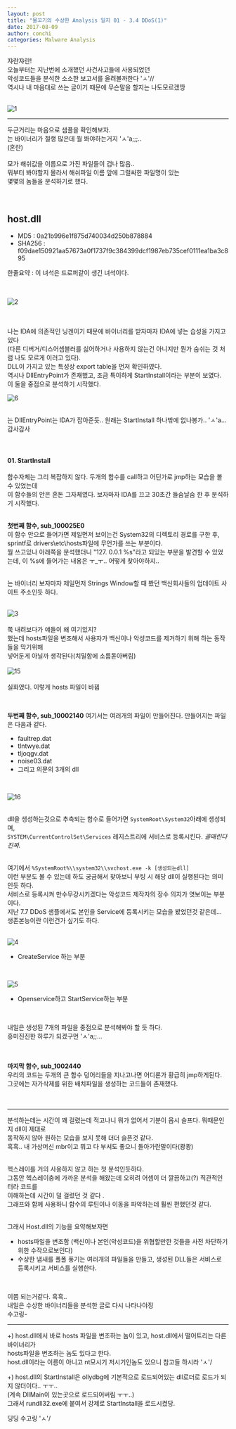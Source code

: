 ```yaml
---
layout: post
title: "물꼬기의 수상한 Analysis 일지 01 - 3.4 DDoS(1)"
date: 2017-08-09
author: conchi
categories: Malware Analysis
---
```


쟈란쟈란!    
오늘부터는 지난번에 소개했던 사건사고들에 사용되었던    
악성코드들을 분석한 소소한 보고서를 올려볼까한다 'ㅅ'//   
역시나 내 마음대로 쓰는 글이기 때문에 무슨말을 할지는 나도모르겠땅  
<br>

![1](/assets/ana01/01.jpg)  
- - -

두근거리는 마음으로 샘플을 확인해보자.   
는 바이너리가 절랭 많은데 뭘 봐야하는거지 'ㅅ'a;;;..   
(혼란)  
<br>
모가 해쉬값을 이름으로 가진 파일들이 겁나 많음..  
뭐부터 봐야할지 몰라서 해쉬파일 이름 앞에 그럴싸한 파일명이 있는   
몇몇의 놈들을 분석하기로 했다.  
<br>
<br>

## host.dll  
- MD5 : 0a21b996e1f875d740034d250b878884    
- SHA256 : f09dae150921aa57673a0f1737f9c384399dcf1987eb735cef0111ea1ba3c895   

한줄요약 : 이 녀석은 드로퍼같이 생긴 녀석이다.  
<br>
<br>

![2](/assets/ana01/02.jpg)  
<br>
<br>

나는 IDA에 의존적인 닝겐이기 때문에 바이너리를 받자마자 IDA에 넣는 습성을 가지고 있다    
(다른 디버거/디스어셈블러를 싫어하거나 사용하지 않는건 아니지만 뭔가 숨쉬는 것 처럼 나도 모르게 이러고 있다).   
DLL이 가지고 있는 특성상 export table을 먼저 확인하였다.   
역시나 DllEntryPoint가 존재했고, 조금 특이하게 StartInstall이라는 부분이 보였다.   
이 둘을 중점으로 분석하기 시작했다.  

![6](/assets/ana01/06.jpg)  
<br>

는 DllEntryPoint는 IDA가 잡아준듯.. 원래는 StartInstall 하나밖에 없나봉가.. 'ㅅ'a...  
감사감사      
<br>
<br>

#### 01. StartInstall  
함수자체는 그리 복잡하지 않다. 두개의 함수를 call하고 어딘가로 jmp하는 모습을 볼 수 있었는데   
이 함수들의 안은 혼돈 그자체였다. 보자마자 IDA를 끄고 30초간 들숨날숨 한 후 분석하기 시작했다.     
<br>

**첫번째 함수, sub_100025E0**  
이 함수 안으로 들어가면 제일먼저 보이는건 System32의 디렉토리 경로를 구한 후,
sprintf로 drivers\etc\hosts파일에 무언가를 쓰는 부분이다.   
뭘 쓰고있나 아래쪽을 분석했더니 "127. 0.0.1 %s"라고 되있는 부분을 발견할 수 있었는데,
이 %s에 들어가는 내용은 ㅜ_ㅜ.. 어떻게 찾아야하지..     
<br>

는 바이너리 보자마자 제일먼저 Strings Window할 때 봤던 백신회사들의 업데이트 사이트 주소인듯 하다.     
<br>

![3](/assets/ana01/03.jpg)  
<br>
쭉 내려보다가 얘들이 왜 여기있지?   
했는데 hosts파일을 변조해서 사용자가 백신이나 악성코드를 제거하기 위해 하는 동작들을 막기위해   
넣어둔게 아닐까 생각된다(치밀함에 소름돋아버림)    
<br>
![15](/assets/ana01/15.png)    
<br>
실화였다. 이렇게 hosts 파일이 바뀜  

<br>

**두번째 함수, sub_10002140**
여기서는 여러개의 파일이 만들어진다. 만들어지는 파일은 다음과 같다.  
- faultrep.dat   
- tlntwye.dat   
- tljoqgv.dat   
- noise03.dat   
- 그리고 의문의 3개의 dll  
<br>

![16](/assets/ana01/16.jpg)     
<br>

dll을 생성하는것으로 추측되는 함수로 들어가면   `SystemRoot\System32`아래에 생성되며,    
`SYSTEM\CurrentControlSet\Services` 레지스트리에 서비스로 등록시킨다. *골때린다진짜.*     
<br>

여기에서 ``%SystemRoot%\\system32\\svchost.exe -k [생성되는dll]``   
이런 부분도 볼 수 있는데 하도 궁금해서 찾아보니 부팅 시 해당 dll이 실행된다는 의미인듯 하다.   
서비스로 등록시켜 만수무강시키겠다는 악성코드 제작자의 장수 의지가 엿보이는 부분이다.   
지난 7.7 DDoS 샘플에서도 본인을 Service에 등록시키는 모습을 봤었던것 같은데...   
생존본능이란 이런건가 싶기도 하다.  
<br>

![4](/assets/ana01/04.jpg)    
- CreateService 하는 부분
<br>

![5](/assets/ana01/05.jpg)    
- Openservice하고 StartService하는 부분
<br>

내일은 생성된 7개의 파일을 중점으로 분석해봐야 할 듯 하다.   
흥미진진한 하루가 되겠구먼 'ㅅ'a;;...  
<br>
<br>

**마지막 함수, sub_1002440**  
우리의 코드는 두개의 큰 함수 덩어리들을 지나고나면 어디론가 황급히 jmp하게된다.  
그곳에는 자가삭제를 위한 배치파일을 생성하는 코드들이 존재했다.  
<br>
<br>

- - -
분석하는데는 시간이 꽤 걸렸는데 적고나니 뭐가 없어서 기분이 몹시 슬프다. 뭐때문인지 dll이 제대로   
동작하지 않아 원하는 모습을 보지 못해 더더 슬픈것 같다.   
흑흑.. 내 가상머신 mbr이고 뭐고 다 부셔도 좋으니 돌아가란말이다(쾅쾅)   
<br>

헥스레이를 거의 사용하지 않고 하는 첫 분석인듯하다.   
그동안 헥스레이충에 가까운 분석을 해왔는데 오히려 어셈이 더 깔끔하고(?) 직관적인 터라 코드를   
이해하는데 시간이 덜 걸렸던 것 같다 .  
그래프와 함께 사용하니 함수의 루틴이나 이동을 파악하는데 훨씬 편했던것 같다.   
<br>

그래서 Host.dll의 기능을 요약해보자면  

- hosts파일을 변조함 (백신이나 본인(악성코드)을 위협할만한 것들을 사전 차단하기 위한 수작으로보인다)  
- 수상한 냄새를 폴폴 풍기는 여러개의 파일들을 만들고, 생성된 DLL들은 서비스로 등록시키고 서비스를 실행한다.  
<br>

이쯤 되는거같다. 흑흑..    
내일은 수상한 바이너리들을 분석한 글로 다시 나타나야징   
수고링-    

- - -
+) host.dll에서 바로 hosts 파일을 변조하는 놈이 있고, host.dll에서 떨어트리는 다른 바이너리가     
hosts파일을 변조하는 놈도 있다고 한다.   
host.dll이라는 이름이 아니고 nt모시기 저시기인놈도 있으니 참고들 하시라 'ㅅ'/    

+) host.dll의 StartInstall은  ollydbg에 기본적으로 로드되어있는 dll로더로 로드가 되지 않더이다.. ㅜㅜ..  
(계속 DllMain이 있는곳으로 로드되어버림 ㅜㅜ..)  
그래서 rundll32.exe에 붙여서 강제로 StartInstall을 로드시켰당.  

딩딩 수고링 'ㅅ'/  
